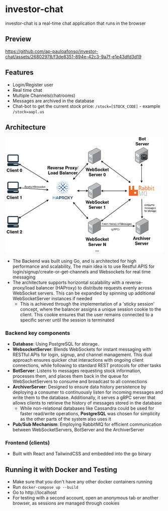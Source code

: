 # investor-chat
investor-chat is a real-time chat application that runs in the browser

## Preview
https://github.com/ap-pauloafonso/investor-chat/assets/26802978/f3de8351-894e-42c3-9a7f-e1e43dfd3d19

## Features
* Login/Register user
* Real time chat
* Multiple Channels(chatrooms)
* Messages are archived in the database 
* Chat-bot to get the current stock price: `/stock=[STOCK_CODE]` - example `/stock=aapl.us`

## Architecture 
![Diagram](media/diagram.png)
* The Backend was built using Go, and is architected for high performance and scalability, The main idea is to use Restful APIS for login/signup/create-or-get-channels and Websockets for real time messaging
* The architecture supports horizontal scalability with a reverse-proxy/load balancer (HAProxy) to distribute requests evenly across WebSocket servers. This can be expanded by spinning up additional WebSocketServer instances if needed
  * This is achieved through the implementation of a 'sticky session' concept, where the balancer assigns a unique session cookie to the client. This cookie ensures that the user remains connected to a specific server until the session is terminated

 ### Backend key components
* **Database**: Using PostgreSQL for storage.
* **WebsocketServer**: Blends WebSockets for instant messaging with RESTful APIs for login, signup, and channel management. This dual approach ensures quicker chat interactions with ongoing client connections, while following to standard REST protocols for other tasks
* **BotServer**: Listens to messages requesting stock information, processes them, and places them back in the queue for WebSocketServers to consume and broadcast to all connections
* **ArchiverServer**: Designed to ensure data history persistence by deploying a consumer to continuously listen for incoming messages and write them to the database. Additionally, it serves a gRPC server that allows clients to retrieve the history of messages stored in the database
  * While non-relational databases like Cassandra could be used for faster read/write operations, **PostgreSQL** was chosen for simplicity as the other parts of the system also uses it
* **Pub/Sub Mechanism**: Employing RabbitMQ for efficient communication between WebSocketServers, BotServer and the ArchiverServer

### Frontend (clients)
* Built with React and TailwindCSS and embedded into the go binary 

## Running it with Docker and Testing
* Make sure that you don't have any other docker containers running
* Run `docker-compose up --build`
* Go to http://localhost
* For testing with a second account, open an anonymous tab or another browser, as sessions are managed through cookies




